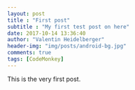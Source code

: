 ```yaml
---
layout: post
title : "First post"
subtitle : "My first test post on here"
date: 2017-10-14 13:36:40
author: "Valentin Heidelberger"
header-img: "img/posts/android-bg.jpg"
comments: true
tags: [CodeMonkey]
---
```

This is the very first post.
